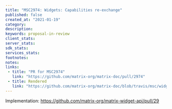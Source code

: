 ```yaml
---
title: "MSC2974: Widgets: Capabilities re-exchange"
published: false
created_at: "2021-01-19"
category:
description:
keywords: proposal-in-review
client_stats:
server_stats:
sdk_stats:
services_stats:
footnotes:
notes:
links:
 - title: "PR for MSC2974"
   link: "https://github.com/matrix-org/matrix-doc/pull/2974"
 - title: Rendered
   link: "https://github.com/matrix-org/matrix-doc/blob/travis/msc/widgets-re-exchange-caps/proposals/2974-widgets-re-exchange-capabilities.md"
---
```


Implementation: https://github.com/matrix-org/matrix-widget-api/pull/29
